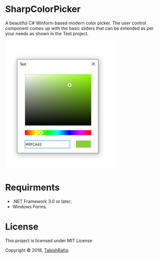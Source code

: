 # SharpColorPicker
A beautiful C# Winform based modern color picker. The user control component comes up with the basic sliders that can be extended as per your needs as shown in the Test project.

![Preview](preview.png)

# Requirments
* .NET Framework 3.0 or later;
* Windows Forms.

# License

This project is licensed under MIT License

Copyright © 2018, [TabishRafiq](https://github.com/TabishRafiq)

